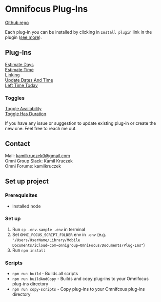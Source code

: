 # Omnifocus Plug-Ins

[Github repo](https://github.com/mmaer/omnifocus-scripts)

Each plug-in you can be installed by clicking in `Install plugin` link in the plugin ([see more](https://omni-automation.com/plugins/install-links.html)).

## Plug-Ins 

[Estimate Days](./scripts/estimateDays)\
[Estimate Time](./scripts/estimateTime)\
[Linking](./scripts/linking/)\
[Update Dates And Time](./scripts/updateDatesAndTime/)\
[Left Time Today](./scripts/leftTimeToday/)

### Toggles
[Toggle Availability](./scripts/toggleAvailability)\
[Toggle Has Duration](./scripts/toggleHasDuration)

If you have any issue or suggestion to update existing plug-in or create the new one. Feel free to reach me out.

## Contact

Mail: kamilkruczek0@gmail.com\
Omni Group Slack: Kamil Kruczek\
Omni Forums: kamilkruczek

## Set up project

### Prerequisites
- Installed node

### Set up 

1. Run `cp .env.sample .env` in terminal
2. Set `OMNI_FOCUS_SCRIPT_FOLDER` env in `.env` (e.g. `"/Users/UserName/Library/Mobile Documents/iCloud~com~omnigroup~OmniFocus/Documents/Plug-Ins"`)
3. Run `npm install`

### Scripts
- `npm run build` - Builds all scripts
- `npm run buildAndCopy` - Builds and copy plug-ins to your Omnifocus plug-ins directory
- `npm run copy-scripts` - Copy plug-ins to your Omnifcous plug-ins directory
